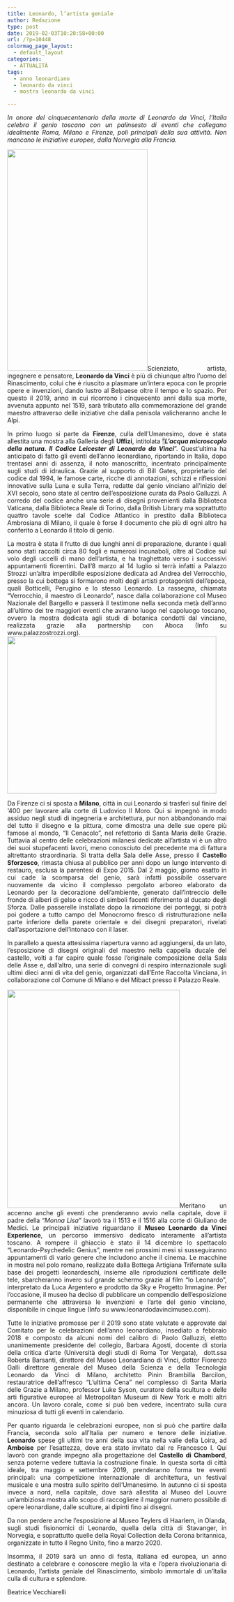 ```yaml
---
title: Leonardo, l’artista geniale
author: Redazione
type: post
date: 2019-02-03T10:20:58+00:00
url: /?p=10448
colormag_page_layout:
  - default_layout
categories:
  - ATTUALITÀ
tags:
  - anno leonardiano
  - leonardo da vinci
  - mostra leonardo da vinci

---
```

<p class="MsoNormal" style="text-align: justify;">
  <i style="mso-bidi-font-style: normal;">In onore del cinquecentenario della morte di Leonardo da Vinci, l’Italia celebra il genio toscano con un palinsesto di eventi che collegano idealmente Roma, Milano e Firenze, poli principali della sua attività. Non mancano le iniziative europee, dalla Norvegia alla Francia.</i>
</p>

<p class="MsoNormal" style="text-align: justify;">
  <img decoding="async" loading="lazy" class="alignleft wp-image-10457 " src="https://progressonline.it/wp-content/uploads/2019/01/leo-1.900x600.jpg" alt="" width="322" height="507" />Scienziato, artista, ingegnere e pensatore, <strong>Leonardo da Vinci</strong> è più di chiunque altro l’uomo del Rinascimento, colui che è riuscito a plasmare un’intera epoca con le proprie opere e invenzioni, dando lustro al Belpaese oltre il tempo e lo spazio. Per questo il 2019, anno in cui ricorrono i cinquecento anni dalla sua morte, avvenuta appunto nel 1519, sarà tributato alla commemorazione del grande maestro attraverso delle iniziative che dalla penisola valicheranno anche le Alpi.
</p>

<p class="MsoNormal" style="text-align: justify;">
  In primo luogo si parte da <strong>Firenze</strong>, culla dell’Umanesimo, dove è stata allestita una mostra alla Galleria degli <strong>Uffizi</strong>, intitolata <span style="background-color: #d5d5d5;">&#8220;</span><strong><em>L’acqua microscopio della natura. Il Codice Leicester di Leonardo da Vinci</em></strong>”. Quest’ultima ha anticipato di fatto gli eventi dell’anno leonardiano, riportando in Italia, dopo trentasei anni di assenza, il noto manoscritto, incentrato principalmente sugli studi di idraulica. Grazie al supporto di Bill Gates, proprietario del codice dal 1994, le famose carte, ricche di annotazioni, schizzi e riflessioni innovative sulla Luna e sulla Terra, redatte dal genio vinciano all’inizio del XVI secolo, sono state al centro dell’esposizione curata da Paolo Galluzzi. A corredo del codice anche una serie di disegni provenienti dalla Biblioteca Vaticana, dalla Biblioteca Reale di Torino, dalla British Library ma soprattutto quattro tavole scelte dal Codice Atlantico in prestito dalla Biblioteca Ambrosiana di Milano, il quale è forse il documento che più di ogni altro ha conferito a Leonardo il titolo di genio.
</p>

<p class="MsoNormal" style="text-align: justify;">
  La mostra è stata il frutto di due lunghi anni di preparazione, durante i quali sono stati raccolti circa 80 fogli e numerosi incunaboli, oltre al Codice sul volo degli uccelli di mano dell’artista, e ha traghettato verso i successivi appuntamenti fiorentini. Dall’8 marzo al 14 luglio si terrà infatti a Palazzo Strozzi un’altra imperdibile esposizione dedicata ad Andrea del Verrocchio, presso la cui bottega si formarono molti degli artisti protagonisti dell’epoca, quali Botticelli, Perugino e lo stesso Leonardo. La rassegna, chiamata “Verrocchio, il maestro di Leonardo”, nasce dalla collaborazione col Museo Nazionale del Bargello e passerà il testimone nella seconda metà dell’anno all’ultimo dei tre maggiori eventi che avranno luogo nel capoluogo toscano, ovvero la mostra dedicata agli studi di botanica condotti dal vinciano, realizzata grazie alla partnership con Aboca (Info su www.palazzostrozzi.org).<img decoding="async" loading="lazy" class="alignright wp-image-10455 size-full" src="https://progressonline.it/wp-content/uploads/2019/01/davinci_inset-480x360.jpg" alt="" width="480" height="360" />
</p>

<p class="MsoNormal" style="text-align: justify;">
  Da Firenze ci si sposta a <strong>Milano</strong>, città in cui Leonardo si trasferì sul finire del ‘400 per lavorare alla corte di Ludovico Il Moro. Qui si impegnò in modo assiduo negli studi di ingegneria e architettura, pur non abbandonando mai del tutto il disegno e la pittura, come dimostra una delle sue opere più famose al mondo, “Il Cenacolo”, nel refettorio di Santa Maria delle Grazie. Tuttavia al centro delle celebrazioni milanesi dedicate all’artista vi è un altro dei suoi stupefacenti lavori, meno conosciuto del precedente ma di fattura altrettanto straordinaria. Si tratta della Sala delle Asse, presso il <strong>Castello Sforzesco</strong>, rimasta chiusa al pubblico per anni dopo un lungo intervento di restauro, esclusa la parentesi di Expo 2015. Dal 2 maggio, giorno esatto in cui cade la scomparsa del genio, sarà infatti possibile osservare nuovamente da vicino il complesso pergolato arboreo elaborato da Leonardo per la decorazione dell’ambiente, generato dall’intreccio delle fronde di alberi di gelso e ricco di simboli facenti riferimento al ducato degli Sforza. Dalle passerelle installate dopo la rimozione dei ponteggi, si potrà poi godere a tutto campo del Monocromo fresco di ristrutturazione nella parte inferiore della parete orientale e dei disegni preparatori, rivelati dall’asportazione dell’intonaco con il laser.
</p>

<p class="MsoNormal" style="text-align: justify;">
  In parallelo a questa attesissima riapertura vanno ad aggiungersi, da un lato, l’esposizione di disegni originali del maestro nella cappella ducale del castello, volti a far capire quale fosse l’originale composizione della Sala delle Asse e, dall’altro, una serie di convegni di respiro internazionale sugli ultimi dieci anni di vita del genio, organizzati dall’Ente Raccolta Vinciana, in collaborazione col Comune di Milano e del Mibact presso il Palazzo Reale.
</p>

<!--nextpage-->

<p class="MsoNormal" style="text-align: justify;">
  <img decoding="async" loading="lazy" class="alignleft wp-image-10452 " src="https://progressonline.it/wp-content/uploads/2019/01/LeonardoExpereince_LaGioconda2-812x1024.jpg" alt="" width="396" height="500" />Meritano un accenno anche gli eventi che prenderanno avvio nella capitale, dove il padre della “<em>Monna Lisa</em>” lavorò tra il 1513 e il 1516 alla corte di Giuliano de Medici. Le principali iniziative riguardano il <strong>Museo Leonardo da Vinci Experience</strong>, un percorso immersivo dedicato interamente all’artista toscano. A rompere il ghiaccio è stato il 14 dicembre lo spettacolo “Leonardo-Psychedelic Genius”, mentre nei prossimi mesi si susseguiranno appuntamenti di vario genere che includono anche il cinema. Le macchine in mostra nel polo romano, realizzate dalla Bottega Artigiana Trifernate sulla base dei progetti leonardeschi, insieme alle riproduzioni certificate delle tele, sbarcheranno invero sul grande schermo grazie al film “Io Leonardo”, interpretato da Luca Argentero e prodotto da Sky e Progetto Immagine. Per l’occasione, il museo ha deciso di pubblicare un compendio dell’esposizione permanente che attraversa le invenzioni e l’arte del genio vinciano, disponibile in cinque lingue (Info su www.leonardodavincimuseo.com).
</p>

<p class="MsoNormal" style="text-align: justify;">
  Tutte le iniziative promosse per il 2019 sono state valutate e approvate dal Comitato per le celebrazioni dell’anno leonardiano, insediato a febbraio 2018 e composto da alcuni nomi del calibro di Paolo Galluzzi, eletto unanimemente presidente del collegio, Barbara Agosti, docente di storia della critica d’arte (Università degli studi di Roma Tor Vergata),<span style="mso-spacerun: yes;">  </span>dott.ssa Roberta Barsanti, direttore del Museo Leonardiano di Vinci, dottor Fiorenzo Galli direttore generale del Museo della Scienza e della Tecnologia Leonardo da Vinci di Milano, architetto Pinin Brambilla Barcilon, restauratrice dell’affresco “L’ultima Cena” nel complesso di Santa Maria delle Grazie a Milano, professor Luke Syson, curatore della scultura e delle arti figurative europee al Metropolitan Museum di New York e molti altri ancora. Un lavoro corale, come si può ben vedere, incentrato sulla cura minuziosa di tutti gli eventi in calendario.
</p>

<p class="MsoNormal" style="text-align: justify;">
  Per quanto riguarda le celebrazioni europee, non si può che partire dalla Francia, seconda solo all’Italia per numero e tenore delle iniziative. <strong>Leonardo</strong> spese gli ultimi tre anni della sua vita nella valle della Loira, ad <strong>Amboise</strong> per l’esattezza, dove era stato invitato dal re Francesco I. Qui lavorò con grande impegno alla progettazione del <strong>Castello di Chambord</strong>, senza poterne vedere tuttavia la costruzione finale. In questa sorta di città ideale, tra maggio e settembre 2019, prenderanno forma tre eventi principali: una competizione internazionale di architettura, un festival musicale e una mostra sullo spirito dell’Umanesimo. In autunno ci si sposta invece a nord, nella capitale, dove sarà allestita al Museo del Louvre un’ambiziosa mostra allo scopo di raccogliere il maggior numero possibile di opere leonardiane, dalle sculture, ai dipinti fino ai disegni.
</p>

<p class="MsoNormal" style="text-align: justify;">
  Da non perdere anche l’esposizione al Museo Teylers di Haarlem, in Olanda, sugli studi fisionomici di Leonardo, quella della città di Stavanger, in Norvegia, e soprattutto quelle della Royal Collection della Corona britannica, organizzate in tutto il Regno Unito, fino a marzo 2020.
</p>

<p class="MsoNormal" style="text-align: justify;">
  Insomma, il 2019 sarà un anno di festa, italiana ed europea, un anno destinato a celebrare e conoscere meglio la vita e l’opera rivoluzionaria di Leonardo, l’artista geniale del Rinascimento, simbolo immortale di un’Italia culla di cultura e splendore.
</p>

<p class="MsoNormal" style="text-align: justify;">
  Beatrice Vecchiarelli
</p>

&nbsp;